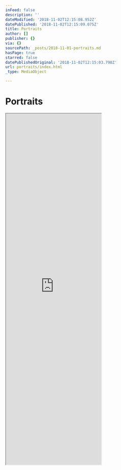 ```yaml
---
inFeed: false
description: ''
dateModified: '2018-11-02T12:15:08.952Z'
datePublished: '2018-11-02T12:15:09.075Z'
title: Portraits
author: []
publisher: {}
via: {}
sourcePath: _posts/2018-11-01-portraits.md
hasPage: true
starred: false
datePublishedOriginal: '2018-11-02T12:15:03.798Z'
url: portraits/index.html
_type: MediaObject

---
```

# Portraits

<iframe src="https://the-grid.github.io/ed-userhtml/?g=eJytV-tu2zYU_q-nOFOwwmks2XKSrvMN3bJuWH-0BVZsGIb9oCTaYk2RAkkl9gI_0J5jL7ZDUrIVx-maLjYSy-T5zuXjudDTr354d_Xh9_evoTAlnwfT9oOSfB4E05IaAoKUdBZeM3pTSWVCyKQwVJhZeMNyU8xyes0yGrkvfWCCGUZ4pDPC6SwJUZk2G07nwXO4TeU60uwvJpZjSKXKqYpwaRukMt_A7QL1RgtSMr4Zw69U5USQPmgidKSpYosJlEQtmRgPt0Fcbn7hLKcabnOmK04QIqSg24CVS7i9psow9CAinC3FGEqW55xOtkEweA4eWMgbFwlhgip4Pghi3a5H-_XbANDq2kc3hmQ4HFbrCS5WUmOgEnUryolh13TiRJ2DQGojJ4E395auDTyDSiFPstaQ1sZIoZ1Ju9iHWFgRayqrlZZqjNoZcqzuGiKplrw2zpCR1Rguh1_b58Y3bxMBJM8dw8kL76p3KnKQaDTyi5nk1tBNwbxCR_4NZcvC2LPh-W4RD4yispceZxSeR-PQMH6hgRLtFDTnqUjOao17cF6t3d-wJeJ9EwmYgkLoYvZchBiOW1TWvCNmx4jyHg2PmHDKvaHWxDsBhcTD7wOSAARSTrIVpPhvqWQtch82MmYK3OXMGE4hZQY0pZEpUGZZ7A5m3KhyzvgvzqW9uqhhUS1T0hv23Tt-edp6c0UqH68Nxmo1u3P2uJPFyL4Pqb5sUqw9SKQektFh3nXTIZXIY-kkOxmB2eoSxJptKyGjPrGa3KzLFKNyfvWSwTlQk536A3A7n-nw6NEOu2TcZcYHPPtcGj1Ia84pfjKRY_kaqXyZ4N5D5VE0KduS1oZ-2c19m46NO_cP7yRN0yPZ1RTXrrswwbEjRCmX2eqwEA6VdisDI4xJZhsEZhIG8slEOvkmse-Wlx-J5ROIYCVxmWTJWJCcOjiWa7pieLLtdmQ79RiswOTofl4r4j1O4kttZR7CPoxBz161mld0s1CI07BzaqFkCbeyIhkzyFp8sQV33J21ZOuU_B-wL3VdEkwXBTpTlArdh5ziE7LuE9omp2XsVUlzRkAKvmlEMbwcep2-fm7b-qnzoduT-03FdnM9qdbWhemgGWvTgR-WUzvE7MzM2TVknGg9C49MlPBAZDfHLAm4CdDd3VdhOE9gABfTAe46KTvntMpmYWFMpceDQVUwzln1URZCSxFLtYzr1QCHaFkrRTZEmYGd34owLLDfUDZ-8_6nEFwYzSwf245xzwlv3iIa683HF8Yxeso43hDxz9_xx2r5-YE4yJNEcv6UkXwnckVvwA0-zPgrJTXeewwzWYGhYcI-Lsr_VPckDFw8KQOGrWyZwlWtC-w4-pERH8IPIyStvK3wECUzzrIVfuW19gH3ouQ0nD87QSvfXkymAzLvoCyVx1F70KUHtTanqWqpbaLojGI_iX0wuiKitYMzomMGR55CQWfJGcLGg8JzeARs9GWw8y5sxyJ2UFaZeXBNsPFauZ9FTtcwA5xattU1nOy38DoULGqRuQHWYU34fnsUA2czEP4etYPe8e2T4PvYjlyDtO6zSfPg-zTicpnVJRqJl9S85tQ-6u83V5aqtziqervSCE9brL23fA7SEu1AbAE9AfPGaMypWJoCnbpL5hbwtZOeQnIocQe-dRcyBT2GO8MJMETcEcClszMfuX35vT_Yn7HLy7i55SA4tL-iwomzfUyrDfe4TrtjNWZtzI6Vg7VYUTSUIR_gL0VhH0LPi7XW-LUPNEqOuOjuYI2PzsJd-b0DmEU7OxM_tJvsxUc_r6cLKbEM3Ur7iCPd_gyGfwFybeqj" height="1100" style=""></iframe>